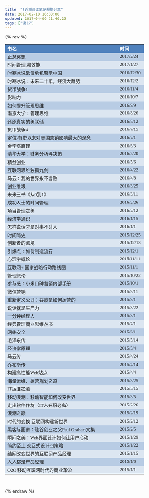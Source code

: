 ```yaml
---
title: "!近期阅读笔记规整分享"
date: 2017-02-10 16:30:00
updated: 2017-04-06 11:40:25
tags: ["读书"]
---
```

{% raw %}
<table cellpadding="0" cellspacing="0"><colgroup><col width="278" style=";width:279px"/><col width="87" style=";width:87px"/></colgroup><tbody><tr height="18" style="height:18px" class="firstRow"><td height="18" width="356" style="font-size: 15px; color: white; font-weight: 700; font-family: 宋体; border-top: none; border-right-width: 1px; border-right-color: white; border-bottom-width: 2px; border-bottom-color: white; border-left: none; background: rgb(79, 129, 189);">书名</td><td width="36" style="font-size: 15px; color: white; font-weight: 700; font-family: 宋体; border-top: none; border-right: none; border-bottom-width: 2px; border-bottom-color: white; border-left-width: 1px; border-left-color: white; background: rgb(79, 129, 189);">时间</td></tr><tr height="18" style="height:18px"><td height="18" style="font-size: 15px; font-family: 宋体; border-top-width: 1px; border-top-color: white; border-right-width: 1px; border-right-color: white; border-bottom-width: 1px; border-bottom-color: white; border-left: none; background: rgb(184, 204, 228);" width="78">正念冥想</td><td style="font-size: 15px;font-family: 宋体;border-top-width: 1px;border-top-color: white;border-right: none;border-bottom-width: 1px;border-bottom-color: white;border-left-width: 1px;border-left-color: white;background: rgb(184, 204, 228)" width="37">2017/2/24</td></tr><tr height="18" style="height:18px"><td height="18" style="font-size: 15px; font-family: 宋体; border-top-width: 1px; border-top-color: white; border-right-width: 1px; border-right-color: white; border-bottom-width: 1px; border-bottom-color: white; border-left: none; background: rgb(220, 230, 241);" width="78">时间管理.易效能</td><td style="font-size: 15px;font-family: 宋体;border-top-width: 1px;border-top-color: white;border-right: none;border-bottom-width: 1px;border-bottom-color: white;border-left-width: 1px;border-left-color: white;background: rgb(220, 230, 241)" width="38">2017/1/27</td></tr><tr height="18" style="height:18px"><td height="18" style="font-size: 15px; font-family: 宋体; border-top-width: 1px; border-top-color: white; border-right-width: 1px; border-right-color: white; border-bottom-width: 1px; border-bottom-color: white; border-left: none; background: rgb(184, 204, 228);" width="78">时寒冰说欧债危机警示中国</td><td style="font-size: 15px;font-family: 宋体;border-top-width: 1px;border-top-color: white;border-right: none;border-bottom-width: 1px;border-bottom-color: white;border-left-width: 1px;border-left-color: white;background: rgb(184, 204, 228)" width="39">2016/12/30</td></tr><tr height="18" style="height:18px"><td height="18" style="font-size: 15px; font-family: 宋体; border-top-width: 1px; border-top-color: white; border-right-width: 1px; border-right-color: white; border-bottom-width: 1px; border-bottom-color: white; border-left: none; background: rgb(220, 230, 241);" width="78">时寒冰说：未来二十年，经济大趋势</td><td style="font-size: 15px;font-family: 宋体;border-top-width: 1px;border-top-color: white;border-right: none;border-bottom-width: 1px;border-bottom-color: white;border-left-width: 1px;border-left-color: white;background: rgb(220, 230, 241)" width="40">2016/12/2</td></tr><tr height="18" style="height:18px"><td height="18" style="font-size: 15px; font-family: 宋体; border-top-width: 1px; border-top-color: white; border-right-width: 1px; border-right-color: white; border-bottom-width: 1px; border-bottom-color: white; border-left: none; background: rgb(184, 204, 228);" width="78">货币战争1</td><td style="font-size: 15px;font-family: 宋体;border-top-width: 1px;border-top-color: white;border-right: none;border-bottom-width: 1px;border-bottom-color: white;border-left-width: 1px;border-left-color: white;background: rgb(184, 204, 228)" width="41">2016/11/4</td></tr><tr height="18" style="height:18px"><td height="18" style="font-size: 15px; font-family: 宋体; border-top-width: 1px; border-top-color: white; border-right-width: 1px; border-right-color: white; border-bottom-width: 1px; border-bottom-color: white; border-left: none; background: rgb(220, 230, 241);" width="78">影响力</td><td style="font-size: 15px;font-family: 宋体;border-top-width: 1px;border-top-color: white;border-right: none;border-bottom-width: 1px;border-bottom-color: white;border-left-width: 1px;border-left-color: white;background: rgb(220, 230, 241)" width="42">2016/10/7</td></tr><tr height="18" style="height:18px"><td height="18" style="font-size: 15px; font-family: 宋体; border-top-width: 1px; border-top-color: white; border-right-width: 1px; border-right-color: white; border-bottom-width: 1px; border-bottom-color: white; border-left: none; background: rgb(184, 204, 228);" width="78">如何提升管理思维</td><td style="font-size: 15px;font-family: 宋体;border-top-width: 1px;border-top-color: white;border-right: none;border-bottom-width: 1px;border-bottom-color: white;border-left-width: 1px;border-left-color: white;background: rgb(184, 204, 228)" width="42">2016/9/9</td></tr><tr height="18" style="height:18px"><td height="18" style="font-size: 15px; font-family: 宋体; border-top-width: 1px; border-top-color: white; border-right-width: 1px; border-right-color: white; border-bottom-width: 1px; border-bottom-color: white; border-left: none; background: rgb(220, 230, 241);" width="78">南京大学：管理思维</td><td style="font-size: 15px;font-family: 宋体;border-top-width: 1px;border-top-color: white;border-right: none;border-bottom-width: 1px;border-bottom-color: white;border-left-width: 1px;border-left-color: white;background: rgb(220, 230, 241)" width="42">2016/8/26</td></tr><tr height="18" style="height:18px"><td height="18" style="font-size: 15px; font-family: 宋体; border-top-width: 1px; border-top-color: white; border-right-width: 1px; border-right-color: white; border-bottom-width: 1px; border-bottom-color: white; border-left: none; background: rgb(184, 204, 228);" width="78">还原真实的美联储</td><td style="font-size: 15px;font-family: 宋体;border-top-width: 1px;border-top-color: white;border-right: none;border-bottom-width: 1px;border-bottom-color: white;border-left-width: 1px;border-left-color: white;background: rgb(184, 204, 228)" width="42">2016/8/12</td></tr><tr height="18" style="height:18px"><td height="18" style="font-size: 15px; font-family: 宋体; border-top-width: 1px; border-top-color: white; border-right-width: 1px; border-right-color: white; border-bottom-width: 1px; border-bottom-color: white; border-left: none; background: rgb(220, 230, 241);" width="78">货币战争4</td><td style="font-size: 15px;font-family: 宋体;border-top-width: 1px;border-top-color: white;border-right: none;border-bottom-width: 1px;border-bottom-color: white;border-left-width: 1px;border-left-color: white;background: rgb(220, 230, 241)" width="42">2016/7/15</td></tr><tr height="18" style="height:18px"><td height="18" style="font-size: 15px; font-family: 宋体; border-top-width: 1px; border-top-color: white; border-right-width: 1px; border-right-color: white; border-bottom-width: 1px; border-bottom-color: white; border-left: none; background: rgb(184, 204, 228);" width="78">定位-有史以来对美国营销影响最大的观念</td><td style="font-size: 15px;font-family: 宋体;border-top-width: 1px;border-top-color: white;border-right: none;border-bottom-width: 1px;border-bottom-color: white;border-left-width: 1px;border-left-color: white;background: rgb(184, 204, 228)" width="42">2016/7/1</td></tr><tr height="18" style="height:18px"><td height="18" style="font-size: 15px; font-family: 宋体; border-top-width: 1px; border-top-color: white; border-right-width: 1px; border-right-color: white; border-bottom-width: 1px; border-bottom-color: white; border-left: none; background: rgb(220, 230, 241);" width="78">金字塔原理</td><td style="font-size: 15px;font-family: 宋体;border-top-width: 1px;border-top-color: white;border-right: none;border-bottom-width: 1px;border-bottom-color: white;border-left-width: 1px;border-left-color: white;background: rgb(220, 230, 241)" width="42">2016/6/3</td></tr><tr height="18" style="height:18px"><td height="18" style="font-size: 15px; font-family: 宋体; border-top-width: 1px; border-top-color: white; border-right-width: 1px; border-right-color: white; border-bottom-width: 1px; border-bottom-color: white; border-left: none; background: rgb(184, 204, 228);" width="78">清华大学：财务分析与决策</td><td style="font-size: 15px;font-family: 宋体;border-top-width: 1px;border-top-color: white;border-right: none;border-bottom-width: 1px;border-bottom-color: white;border-left-width: 1px;border-left-color: white;background: rgb(184, 204, 228)" width="42">2016/5/20</td></tr><tr height="18" style="height:18px"><td height="18" style="font-size: 15px; font-family: 宋体; border-top-width: 1px; border-top-color: white; border-right-width: 1px; border-right-color: white; border-bottom-width: 1px; border-bottom-color: white; border-left: none; background: rgb(220, 230, 241);" width="78">精益创业</td><td style="font-size: 15px;font-family: 宋体;border-top-width: 1px;border-top-color: white;border-right: none;border-bottom-width: 1px;border-bottom-color: white;border-left-width: 1px;border-left-color: white;background: rgb(220, 230, 241)" width="42">2016/5/6</td></tr><tr height="18" style="height:18px"><td height="18" style="font-size: 15px; font-family: 宋体; border-top-width: 1px; border-top-color: white; border-right-width: 1px; border-right-color: white; border-bottom-width: 1px; border-bottom-color: white; border-left: none; background: rgb(184, 204, 228);" width="78">互联网思维独孤九剑</td><td style="font-size: 15px;font-family: 宋体;border-top-width: 1px;border-top-color: white;border-right: none;border-bottom-width: 1px;border-bottom-color: white;border-left-width: 1px;border-left-color: white;background: rgb(184, 204, 228)" width="42">2016/4/22</td></tr><tr height="18" style="height:18px"><td height="18" style="font-size: 15px; font-family: 宋体; border-top-width: 1px; border-top-color: white; border-right-width: 1px; border-right-color: white; border-bottom-width: 1px; border-bottom-color: white; border-left: none; background: rgb(220, 230, 241);" width="78">马云：我的世界永不言败</td><td style="font-size: 15px;font-family: 宋体;border-top-width: 1px;border-top-color: white;border-right: none;border-bottom-width: 1px;border-bottom-color: white;border-left-width: 1px;border-left-color: white;background: rgb(220, 230, 241)" width="42">2016/4/8</td></tr><tr height="18" style="height:18px"><td height="18" style="font-size: 15px; font-family: 宋体; border-top-width: 1px; border-top-color: white; border-right-width: 1px; border-right-color: white; border-bottom-width: 1px; border-bottom-color: white; border-left: none; background: rgb(184, 204, 228);" width="78">创业维艰</td><td style="font-size: 15px;font-family: 宋体;border-top-width: 1px;border-top-color: white;border-right: none;border-bottom-width: 1px;border-bottom-color: white;border-left-width: 1px;border-left-color: white;background: rgb(184, 204, 228)" width="42">2016/3/25</td></tr><tr height="18" style="height:18px"><td height="18" style="font-size: 15px; font-family: 宋体; border-top-width: 1px; border-top-color: white; border-right-width: 1px; border-right-color: white; border-bottom-width: 1px; border-bottom-color: white; border-left: none; background: rgb(220, 230, 241);" width="78">未来三书《从0到1》</td><td style="font-size: 15px;font-family: 宋体;border-top-width: 1px;border-top-color: white;border-right: none;border-bottom-width: 1px;border-bottom-color: white;border-left-width: 1px;border-left-color: white;background: rgb(220, 230, 241)" width="42">2016/3/11</td></tr><tr height="18" style="height:18px"><td height="18" style="font-size: 15px; font-family: 宋体; border-top-width: 1px; border-top-color: white; border-right-width: 1px; border-right-color: white; border-bottom-width: 1px; border-bottom-color: white; border-left: none; background: rgb(184, 204, 228);" width="78">成功人士的时间管理</td><td style="font-size: 15px;font-family: 宋体;border-top-width: 1px;border-top-color: white;border-right: none;border-bottom-width: 1px;border-bottom-color: white;border-left-width: 1px;border-left-color: white;background: rgb(184, 204, 228)" width="42">2016/2/26</td></tr><tr height="18" style="height:18px"><td height="18" style="font-size: 15px; font-family: 宋体; border-top-width: 1px; border-top-color: white; border-right-width: 1px; border-right-color: white; border-bottom-width: 1px; border-bottom-color: white; border-left: none; background: rgb(220, 230, 241);" width="78">项目管理之美</td><td style="font-size: 15px;font-family: 宋体;border-top-width: 1px;border-top-color: white;border-right: none;border-bottom-width: 1px;border-bottom-color: white;border-left-width: 1px;border-left-color: white;background: rgb(220, 230, 241)" width="42">2016/2/12</td></tr><tr height="18" style="height:18px"><td height="18" style="font-size: 15px; font-family: 宋体; border-top-width: 1px; border-top-color: white; border-right-width: 1px; border-right-color: white; border-bottom-width: 1px; border-bottom-color: white; border-left: none; background: rgb(184, 204, 228);" width="78">经济学通识</td><td style="font-size: 15px;font-family: 宋体;border-top-width: 1px;border-top-color: white;border-right: none;border-bottom-width: 1px;border-bottom-color: white;border-left-width: 1px;border-left-color: white;background: rgb(184, 204, 228)" width="42">2016/1/15</td></tr><tr height="18" style="height:18px"><td height="18" style="font-size: 15px; font-family: 宋体; border-top-width: 1px; border-top-color: white; border-right-width: 1px; border-right-color: white; border-bottom-width: 1px; border-bottom-color: white; border-left: none; background: rgb(220, 230, 241);" width="78">怎样说话才是对事不对人</td><td style="font-size: 15px;font-family: 宋体;border-top-width: 1px;border-top-color: white;border-right: none;border-bottom-width: 1px;border-bottom-color: white;border-left-width: 1px;border-left-color: white;background: rgb(220, 230, 241)" width="42">2016/1/1</td></tr><tr height="18" style="height:18px"><td height="18" style="font-size: 15px; font-family: 宋体; border-top-width: 1px; border-top-color: white; border-right-width: 1px; border-right-color: white; border-bottom-width: 1px; border-bottom-color: white; border-left: none; background: rgb(184, 204, 228);" width="78">时间简史</td><td style="font-size: 15px;font-family: 宋体;border-top-width: 1px;border-top-color: white;border-right: none;border-bottom-width: 1px;border-bottom-color: white;border-left-width: 1px;border-left-color: white;background: rgb(184, 204, 228)" width="42">2015/12/25</td></tr><tr height="18" style="height:18px"><td height="18" style="font-size: 15px; font-family: 宋体; border-top-width: 1px; border-top-color: white; border-right-width: 1px; border-right-color: white; border-bottom-width: 1px; border-bottom-color: white; border-left: none; background: rgb(220, 230, 241);" width="78">创新者的窘境</td><td style="font-size: 15px;font-family: 宋体;border-top-width: 1px;border-top-color: white;border-right: none;border-bottom-width: 1px;border-bottom-color: white;border-left-width: 1px;border-left-color: white;background: rgb(220, 230, 241)" width="42">2015/12/13</td></tr><tr height="18" style="height:18px"><td height="18" style="font-size: 15px; font-family: 宋体; border-top-width: 1px; border-top-color: white; border-right-width: 1px; border-right-color: white; border-bottom-width: 1px; border-bottom-color: white; border-left: none; background: rgb(184, 204, 228);" width="78">引爆点：如何制造流行</td><td style="font-size: 15px;font-family: 宋体;border-top-width: 1px;border-top-color: white;border-right: none;border-bottom-width: 1px;border-bottom-color: white;border-left-width: 1px;border-left-color: white;background: rgb(184, 204, 228)" width="42">2015/12/1</td></tr><tr height="18" style="height:18px"><td height="18" style="font-size: 15px; font-family: 宋体; border-top-width: 1px; border-top-color: white; border-right-width: 1px; border-right-color: white; border-bottom-width: 1px; border-bottom-color: white; border-left: none; background: rgb(220, 230, 241);" width="78">心理学概论</td><td style="font-size: 15px;font-family: 宋体;border-top-width: 1px;border-top-color: white;border-right: none;border-bottom-width: 1px;border-bottom-color: white;border-left-width: 1px;border-left-color: white;background: rgb(220, 230, 241)" width="42">2015/11/11</td></tr><tr height="18" style="height:18px"><td height="18" style="font-size: 15px; font-family: 宋体; border-top-width: 1px; border-top-color: white; border-right-width: 1px; border-right-color: white; border-bottom-width: 1px; border-bottom-color: white; border-left: none; background: rgb(184, 204, 228);" width="78">互联网+ 国家战略行动路线图</td><td style="font-size: 15px;font-family: 宋体;border-top-width: 1px;border-top-color: white;border-right: none;border-bottom-width: 1px;border-bottom-color: white;border-left-width: 1px;border-left-color: white;background: rgb(184, 204, 228)" width="42">2015/11/1</td></tr><tr height="18" style="height:18px"><td height="18" style="font-size: 15px; font-family: 宋体; border-top-width: 1px; border-top-color: white; border-right-width: 1px; border-right-color: white; border-bottom-width: 1px; border-bottom-color: white; border-left: none; background: rgb(220, 230, 241);" width="78">管理概论</td><td style="font-size: 15px;font-family: 宋体;border-top-width: 1px;border-top-color: white;border-right: none;border-bottom-width: 1px;border-bottom-color: white;border-left-width: 1px;border-left-color: white;background: rgb(220, 230, 241)" width="42">2015/10/22</td></tr><tr height="18" style="height:18px"><td height="18" style="font-size: 15px; font-family: 宋体; border-top-width: 1px; border-top-color: white; border-right-width: 1px; border-right-color: white; border-bottom-width: 1px; border-bottom-color: white; border-left: none; background: rgb(184, 204, 228);" width="78">参与感：小米口碑营销内部手册</td><td style="font-size: 15px;font-family: 宋体;border-top-width: 1px;border-top-color: white;border-right: none;border-bottom-width: 1px;border-bottom-color: white;border-left-width: 1px;border-left-color: white;background: rgb(184, 204, 228)" width="42">2015/10/1</td></tr><tr height="18" style="height:18px"><td height="18" style="font-size: 15px; font-family: 宋体; border-top-width: 1px; border-top-color: white; border-right-width: 1px; border-right-color: white; border-bottom-width: 1px; border-bottom-color: white; border-left: none; background: rgb(220, 230, 241);" width="78">微信营销</td><td style="font-size: 15px;font-family: 宋体;border-top-width: 1px;border-top-color: white;border-right: none;border-bottom-width: 1px;border-bottom-color: white;border-left-width: 1px;border-left-color: white;background: rgb(220, 230, 241)" width="42">2015/9/11</td></tr><tr height="18" style="height:18px"><td height="18" style="font-size: 15px; font-family: 宋体; border-top-width: 1px; border-top-color: white; border-right-width: 1px; border-right-color: white; border-bottom-width: 1px; border-bottom-color: white; border-left: none; background: rgb(184, 204, 228);" width="78">重新定义公司：谷歌是如何运营的</td><td style="font-size: 15px;font-family: 宋体;border-top-width: 1px;border-top-color: white;border-right: none;border-bottom-width: 1px;border-bottom-color: white;border-left-width: 1px;border-left-color: white;background: rgb(184, 204, 228)" width="42">2015/9/1</td></tr><tr height="18" style="height:18px"><td height="18" style="font-size: 15px; font-family: 宋体; border-top-width: 1px; border-top-color: white; border-right-width: 1px; border-right-color: white; border-bottom-width: 1px; border-bottom-color: white; border-left: none; background: rgb(220, 230, 241);" width="78">说话就是生产力</td><td style="font-size: 15px;font-family: 宋体;border-top-width: 1px;border-top-color: white;border-right: none;border-bottom-width: 1px;border-bottom-color: white;border-left-width: 1px;border-left-color: white;background: rgb(220, 230, 241)" width="42">2015/8/22</td></tr><tr height="18" style="height:18px"><td height="18" style="font-size: 15px; font-family: 宋体; border-top-width: 1px; border-top-color: white; border-right-width: 1px; border-right-color: white; border-bottom-width: 1px; border-bottom-color: white; border-left: none; background: rgb(184, 204, 228);" width="78">一分钟经理人</td><td style="font-size: 15px;font-family: 宋体;border-top-width: 1px;border-top-color: white;border-right: none;border-bottom-width: 1px;border-bottom-color: white;border-left-width: 1px;border-left-color: white;background: rgb(184, 204, 228)" width="42">2015/8/1</td></tr><tr height="18" style="height:18px"><td height="18" style="font-size: 15px; font-family: 宋体; border-top-width: 1px; border-top-color: white; border-right-width: 1px; border-right-color: white; border-bottom-width: 1px; border-bottom-color: white; border-left: none; background: rgb(220, 230, 241);" width="78">经典管理商业思维丛书</td><td style="font-size: 15px;font-family: 宋体;border-top-width: 1px;border-top-color: white;border-right: none;border-bottom-width: 1px;border-bottom-color: white;border-left-width: 1px;border-left-color: white;background: rgb(220, 230, 241)" width="42">2015/7/1</td></tr><tr height="18" style="height:18px"><td height="18" style="font-size: 15px; font-family: 宋体; border-top-width: 1px; border-top-color: white; border-right-width: 1px; border-right-color: white; border-bottom-width: 1px; border-bottom-color: white; border-left: none; background: rgb(184, 204, 228);" width="78">网络安全</td><td style="font-size: 15px;font-family: 宋体;border-top-width: 1px;border-top-color: white;border-right: none;border-bottom-width: 1px;border-bottom-color: white;border-left-width: 1px;border-left-color: white;background: rgb(184, 204, 228)" width="42">2015/6/1</td></tr><tr height="18" style="height:18px"><td height="18" style="font-size: 15px; font-family: 宋体; border-top-width: 1px; border-top-color: white; border-right-width: 1px; border-right-color: white; border-bottom-width: 1px; border-bottom-color: white; border-left: none; background: rgb(220, 230, 241);" width="78">毛泽东传</td><td style="font-size: 15px;font-family: 宋体;border-top-width: 1px;border-top-color: white;border-right: none;border-bottom-width: 1px;border-bottom-color: white;border-left-width: 1px;border-left-color: white;background: rgb(220, 230, 241)" width="42">2015/5/14</td></tr><tr height="18" style="height:18px"><td height="18" style="font-size: 15px; font-family: 宋体; border-top-width: 1px; border-top-color: white; border-right-width: 1px; border-right-color: white; border-bottom-width: 1px; border-bottom-color: white; border-left: none; background: rgb(184, 204, 228);" width="78">经济学原理</td><td style="font-size: 15px;font-family: 宋体;border-top-width: 1px;border-top-color: white;border-right: none;border-bottom-width: 1px;border-bottom-color: white;border-left-width: 1px;border-left-color: white;background: rgb(184, 204, 228)" width="42">2015/5/4</td></tr><tr height="18" style="height:18px"><td height="18" style="font-size: 15px; font-family: 宋体; border-top-width: 1px; border-top-color: white; border-right-width: 1px; border-right-color: white; border-bottom-width: 1px; border-bottom-color: white; border-left: none; background: rgb(220, 230, 241);" width="78">马云传</td><td style="font-size: 15px;font-family: 宋体;border-top-width: 1px;border-top-color: white;border-right: none;border-bottom-width: 1px;border-bottom-color: white;border-left-width: 1px;border-left-color: white;background: rgb(220, 230, 241)" width="42">2015/4/24</td></tr><tr height="18" style="height:18px"><td height="18" style="font-size: 15px; font-family: 宋体; border-top-width: 1px; border-top-color: white; border-right-width: 1px; border-right-color: white; border-bottom-width: 1px; border-bottom-color: white; border-left: none; background: rgb(184, 204, 228);" width="78">乔布斯传</td><td style="font-size: 15px;font-family: 宋体;border-top-width: 1px;border-top-color: white;border-right: none;border-bottom-width: 1px;border-bottom-color: white;border-left-width: 1px;border-left-color: white;background: rgb(184, 204, 228)" width="42">2015/4/14</td></tr><tr height="18" style="height:18px"><td height="18" style="font-size: 15px; font-family: 宋体; border-top-width: 1px; border-top-color: white; border-right-width: 1px; border-right-color: white; border-bottom-width: 1px; border-bottom-color: white; border-left: none; background: rgb(220, 230, 241);" width="78">构建高性能Web站点</td><td style="font-size: 15px;font-family: 宋体;border-top-width: 1px;border-top-color: white;border-right: none;border-bottom-width: 1px;border-bottom-color: white;border-left-width: 1px;border-left-color: white;background: rgb(220, 230, 241)" width="42">2015/4/4</td></tr><tr height="18" style="height:18px"><td height="18" style="font-size: 15px; font-family: 宋体; border-top-width: 1px; border-top-color: white; border-right-width: 1px; border-right-color: white; border-bottom-width: 1px; border-bottom-color: white; border-left: none; background: rgb(184, 204, 228);" width="78">海量运维、运营规划之道</td><td style="font-size: 15px;font-family: 宋体;border-top-width: 1px;border-top-color: white;border-right: none;border-bottom-width: 1px;border-bottom-color: white;border-left-width: 1px;border-left-color: white;background: rgb(184, 204, 228)" width="42">2015/3/25</td></tr><tr height="18" style="height:18px"><td height="18" style="font-size: 15px; font-family: 宋体; border-top-width: 1px; border-top-color: white; border-right-width: 1px; border-right-color: white; border-bottom-width: 1px; border-bottom-color: white; border-left: none; background: rgb(220, 230, 241);" width="78">IT运维之道</td><td style="font-size: 15px;font-family: 宋体;border-top-width: 1px;border-top-color: white;border-right: none;border-bottom-width: 1px;border-bottom-color: white;border-left-width: 1px;border-left-color: white;background: rgb(220, 230, 241)" width="42">2015/3/15</td></tr><tr height="18" style="height:18px"><td height="18" style="font-size: 15px; font-family: 宋体; border-top-width: 1px; border-top-color: white; border-right-width: 1px; border-right-color: white; border-bottom-width: 1px; border-bottom-color: white; border-left: none; background: rgb(184, 204, 228);" width="78">移动浪潮：移动智能如何改变世界</td><td style="font-size: 15px;font-family: 宋体;border-top-width: 1px;border-top-color: white;border-right: none;border-bottom-width: 1px;border-bottom-color: white;border-left-width: 1px;border-left-color: white;background: rgb(184, 204, 228)" width="42">2015/3/5</td></tr><tr height="18" style="height:18px"><td height="18" style="font-size: 15px; font-family: 宋体; border-top-width: 1px; border-top-color: white; border-right-width: 1px; border-right-color: white; border-bottom-width: 1px; border-bottom-color: white; border-left: none; background: rgb(220, 230, 241);" width="78">走出软件作坊（IT人升职必备）</td><td style="font-size: 15px;font-family: 宋体;border-top-width: 1px;border-top-color: white;border-right: none;border-bottom-width: 1px;border-bottom-color: white;border-left-width: 1px;border-left-color: white;background: rgb(220, 230, 241)" width="42">2015/2/26</td></tr><tr height="18" style="height:18px"><td height="18" style="font-size: 15px; font-family: 宋体; border-top-width: 1px; border-top-color: white; border-right-width: 1px; border-right-color: white; border-bottom-width: 1px; border-bottom-color: white; border-left: none; background: rgb(184, 204, 228);" width="78">浪潮之巅</td><td style="font-size: 15px;font-family: 宋体;border-top-width: 1px;border-top-color: white;border-right: none;border-bottom-width: 1px;border-bottom-color: white;border-left-width: 1px;border-left-color: white;background: rgb(184, 204, 228)" width="42">2015/2/19</td></tr><tr height="18" style="height:18px"><td height="18" style="font-size: 15px; font-family: 宋体; border-top-width: 1px; border-top-color: white; border-right-width: 1px; border-right-color: white; border-bottom-width: 1px; border-bottom-color: white; border-left: none; background: rgb(220, 230, 241);" width="78">时代的变换 互联网构建新世界</td><td style="font-size: 15px;font-family: 宋体;border-top-width: 1px;border-top-color: white;border-right: none;border-bottom-width: 1px;border-bottom-color: white;border-left-width: 1px;border-left-color: white;background: rgb(220, 230, 241)" width="42">2015/2/12</td></tr><tr height="18" style="height:18px"><td height="18" style="font-size: 15px; font-family: 宋体; border-top-width: 1px; border-top-color: white; border-right-width: 1px; border-right-color: white; border-bottom-width: 1px; border-bottom-color: white; border-left: none; background: rgb(184, 204, 228);" width="78">黑客与画家：硅谷创业之父Paul Graham文集</td><td style="font-size: 15px;font-family: 宋体;border-top-width: 1px;border-top-color: white;border-right: none;border-bottom-width: 1px;border-bottom-color: white;border-left-width: 1px;border-left-color: white;background: rgb(184, 204, 228)" width="42">2015/2/5</td></tr><tr height="18" style="height:18px"><td height="18" style="font-size: 15px; font-family: 宋体; border-top-width: 1px; border-top-color: white; border-right-width: 1px; border-right-color: white; border-bottom-width: 1px; border-bottom-color: white; border-left: none; background: rgb(220, 230, 241);" width="78">瞬间之美：Web界面设计如何让用户心动</td><td style="font-size: 15px;font-family: 宋体;border-top-width: 1px;border-top-color: white;border-right: none;border-bottom-width: 1px;border-bottom-color: white;border-left-width: 1px;border-left-color: white;background: rgb(220, 230, 241)" width="42">2015/1/29</td></tr><tr height="18" style="height:18px"><td height="18" style="font-size: 15px; font-family: 宋体; border-top-width: 1px; border-top-color: white; border-right-width: 1px; border-right-color: white; border-bottom-width: 1px; border-bottom-color: white; border-left: none; background: rgb(184, 204, 228);" width="78">简约至上 交互式设计四策略</td><td style="font-size: 15px;font-family: 宋体;border-top-width: 1px;border-top-color: white;border-right: none;border-bottom-width: 1px;border-bottom-color: white;border-left-width: 1px;border-left-color: white;background: rgb(184, 204, 228)" width="42">2015/1/22</td></tr><tr height="18" style="height:18px"><td height="18" style="font-size: 15px; font-family: 宋体; border-top-width: 1px; border-top-color: white; border-right-width: 1px; border-right-color: white; border-bottom-width: 1px; border-bottom-color: white; border-left: none; background: rgb(220, 230, 241);" width="78">结网改变世界的互联网产品经理</td><td style="font-size: 15px;font-family: 宋体;border-top-width: 1px;border-top-color: white;border-right: none;border-bottom-width: 1px;border-bottom-color: white;border-left-width: 1px;border-left-color: white;background: rgb(220, 230, 241)" width="42">2015/1/15</td></tr><tr height="18" style="height:18px"><td height="18" style="font-size: 15px; font-family: 宋体; border-top-width: 1px; border-top-color: white; border-right-width: 1px; border-right-color: white; border-bottom-width: 1px; border-bottom-color: white; border-left: none; background: rgb(184, 204, 228);" width="78">人人都是产品经理</td><td style="font-size: 15px;font-family: 宋体;border-top-width: 1px;border-top-color: white;border-right: none;border-bottom-width: 1px;border-bottom-color: white;border-left-width: 1px;border-left-color: white;background: rgb(184, 204, 228)" width="42">2015/1/8</td></tr><tr height="18" style="height:18px"><td height="18" style="font-size: 15px; font-family: 宋体; border-top-width: 1px; border-top-color: white; border-right-width: 1px; border-right-color: white; border-bottom-width: 1px; border-bottom-color: white; border-left: none; background: rgb(220, 230, 241);" width="78">O2O 移动互联网时代的商业革命&nbsp;</td><td style="font-size: 15px;font-family: 宋体;border-top-width: 1px;border-top-color: white;border-right: none;border-bottom-width: 1px;border-bottom-color: white;border-left-width: 1px;border-left-color: white;background: rgb(220, 230, 241)" width="42">2015/1/1</td></tr></tbody></table><p><br/></p>
{% endraw %}
